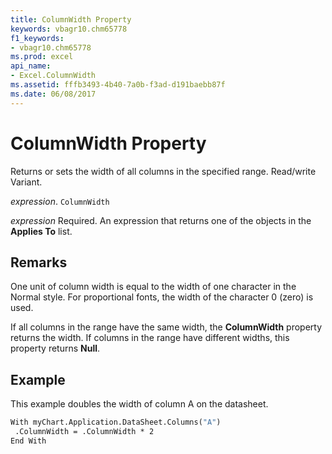 ```yaml
---
title: ColumnWidth Property
keywords: vbagr10.chm65778
f1_keywords:
- vbagr10.chm65778
ms.prod: excel
api_name:
- Excel.ColumnWidth
ms.assetid: fffb3493-4b40-7a0b-f3ad-d191baebb87f
ms.date: 06/08/2017
---
```



# ColumnWidth Property

Returns or sets the width of all columns in the specified range. Read/write Variant.

_expression_. `ColumnWidth`

 _expression_ Required. An expression that returns one of the objects in the **Applies To** list.


## Remarks

One unit of column width is equal to the width of one character in the Normal style. For proportional fonts, the width of the character 0 (zero) is used.

If all columns in the range have the same width, the  **ColumnWidth** property returns the width. If columns in the range have different widths, this property returns **Null**.


## Example

This example doubles the width of column A on the datasheet.


```vb
With myChart.Application.DataSheet.Columns("A") 
 .ColumnWidth = .ColumnWidth * 2 
End With
```


